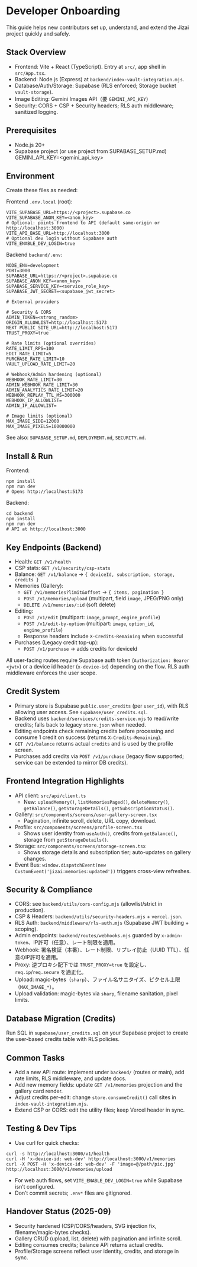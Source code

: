 # Developer Onboarding

This guide helps new contributors set up, understand, and extend the Jizai project quickly and safely.

## Stack Overview
- Frontend: Vite + React (TypeScript). Entry at `src/`, app shell in `src/App.tsx`.
- Backend: Node.js (Express) at `backend/index-vault-integration.mjs`.
- Database/Auth/Storage: Supabase (RLS enforced; Storage bucket `vault-storage`).
- Image Editing: Gemini Images API（要 `GEMINI_API_KEY`）
- Security: CORS + CSP + Security headers; RLS auth middleware; sanitized logging.

## Prerequisites
- Node.js 20+
- Supabase project (or use project from SUPABASE_SETUP.md)
GEMINI_API_KEY=<gemini_api_key>

## Environment
Create these files as needed:

Frontend `.env.local` (root):
```
VITE_SUPABASE_URL=https://<project>.supabase.co
VITE_SUPABASE_ANON_KEY=<anon_key>
# Optional: points frontend to API (default same-origin or http://localhost:3000)
VITE_API_BASE_URL=http://localhost:3000
# Optional dev login without Supabase auth
VITE_ENABLE_DEV_LOGIN=true
```

Backend `backend/.env`:
```
NODE_ENV=development
PORT=3000
SUPABASE_URL=https://<project>.supabase.co
SUPABASE_ANON_KEY=<anon_key>
SUPABASE_SERVICE_KEY=<service_role_key>
SUPABASE_JWT_SECRET=<supabase_jwt_secret>

# External providers

# Security & CORS
ADMIN_TOKEN=<strong_random>
ORIGIN_ALLOWLIST=http://localhost:5173
NEXT_PUBLIC_SITE_URL=http://localhost:5173
TRUST_PROXY=true

# Rate limits (optional overrides)
RATE_LIMIT_RPS=100
EDIT_RATE_LIMIT=5
PURCHASE_RATE_LIMIT=10
VAULT_UPLOAD_RATE_LIMIT=20

# Webhook/Admin hardening (optional)
WEBHOOK_RATE_LIMIT=30
ADMIN_WEBHOOK_RATE_LIMIT=30
ADMIN_ANALYTICS_RATE_LIMIT=20
WEBHOOK_REPLAY_TTL_MS=300000
WEBHOOK_IP_ALLOWLIST=
ADMIN_IP_ALLOWLIST=

# Image limits (optional)
MAX_IMAGE_SIDE=12000
MAX_IMAGE_PIXELS=100000000
```

See also: `SUPABASE_SETUP.md`, `DEPLOYMENT.md`, `SECURITY.md`.

## Install & Run
Frontend:
```
npm install
npm run dev
# Opens http://localhost:5173
```

Backend:
```
cd backend
npm install
npm run dev
# API at http://localhost:3000
```

## Key Endpoints (Backend)
- Health: `GET /v1/health`
- CSP stats: `GET /v1/security/csp-stats`
- Balance: `GET /v1/balance` → `{ deviceId, subscription, storage, credits }`
- Memories (Gallery):
  - `GET /v1/memories?limit&offset` → `{ items, pagination }`
  - `POST /v1/memories/upload` (multipart, field `image`, JPEG/PNG only)
  - `DELETE /v1/memories/:id` (soft delete)
- Editing:
  - `POST /v1/edit` (multipart: `image`, `prompt`, `engine_profile`)
  - `POST /v1/edit-by-option` (multipart: `image`, `option_id`, `engine_profile`)
  - Response headers include `X-Credits-Remaining` when successful
- Purchases (Legacy credit top-up):
  - `POST /v1/purchase` → adds credits for deviceId

All user-facing routes require Supabase auth token (`Authorization: Bearer <jwt>`) or a device id header (`x-device-id`) depending on the flow. RLS auth middleware enforces the user scope.

## Credit System
- Primary store is Supabase `public.user_credits` (per `user_id`), with RLS allowing user access. See `supabase/user_credits.sql`.
- Backend uses `backend/services/credits-service.mjs` to read/write credits; falls back to legacy `store.json` when needed.
- Editing endpoints check remaining credits before processing and consume 1 credit on success (returns `X-Credits-Remaining`).
- `GET /v1/balance` returns actual `credits` and is used by the profile screen.
- Purchases add credits via `POST /v1/purchase` (legacy flow supported; service can be extended to mirror DB credits).

## Frontend Integration Highlights
- API client: `src/api/client.ts`
  - New: `uploadMemory()`, `listMemoriesPaged()`, `deleteMemory()`, `getBalance()`, `getStorageDetails()`, `getSubscriptionStatus()`.
- Gallery: `src/components/screens/user-gallery-screen.tsx`
  - Pagination, infinite scroll, delete, URL copy, download.
- Profile: `src/components/screens/profile-screen.tsx`
  - Shows user identity from `useAuth()`, credits from `getBalance()`, storage from `getStorageDetails()`.
- Storage: `src/components/screens/storage-screen.tsx`
  - Shows storage details and subscription tier; auto-updates on gallery changes.
- Event Bus: `window.dispatchEvent(new CustomEvent('jizai:memories:updated'))` triggers cross-view refreshes.

## Security & Compliance
- CORS: see `backend/utils/cors-config.mjs` (allowlist/strict in production).
- CSP & Headers: `backend/utils/security-headers.mjs` + `vercel.json`.
- RLS Auth: `backend/middleware/rls-auth.mjs` (Supabase JWT building + scoping).
- Admin endpoints: `backend/routes/webhooks.mjs` guarded by `x-admin-token`、IP許可（任意）、レート制限を適用。
- Webhook: 署名検証（本番）、レート制限、リプレイ防止（UUID TTL）、任意のIP許可を適用。
- Proxy: 逆プロキシ配下では `TRUST_PROXY=true` を設定し、`req.ip`/`req.secure` を適正化。
- Upload: magic-bytes（`sharp`）、ファイル名サニタイズ、ピクセル上限（`MAX_IMAGE_*`）。
- Upload validation: magic-bytes via `sharp`, filename sanitation, pixel limits.

## Database Migration (Credits)
Run SQL in `supabase/user_credits.sql` on your Supabase project to create the user-based credits table with RLS policies.


## Common Tasks
- Add a new API route: implement under `backend/` (routes or main), add rate limits, RLS middleware, and update docs.
- Add new memory fields: update `GET /v1/memories` projection and the gallery card render.
- Adjust credits per-edit: change `store.consumeCredit()` call sites in `index-vault-integration.mjs`.
- Extend CSP or CORS: edit the utility files; keep Vercel header in sync.

## Testing & Dev Tips
- Use curl for quick checks:
```
curl -s http://localhost:3000/v1/health
curl -H 'x-device-id: web-dev' http://localhost:3000/v1/memories
curl -X POST -H 'x-device-id: web-dev' -F 'image=@/path/pic.jpg' http://localhost:3000/v1/memories/upload
```
- For web auth flows, set `VITE_ENABLE_DEV_LOGIN=true` while Supabase isn’t configured.
- Don’t commit secrets; `.env*` files are gitignored.

## Handover Status (2025-09)
- Security hardened (CSP/CORS/headers, SVG injection fix, filename/magic-bytes checks).
- Gallery CRUD (upload, list, delete) with pagination and infinite scroll.
- Editing consumes credits; balance API returns actual credits.
- Profile/Storage screens reflect user identity, credits, and storage in sync.
